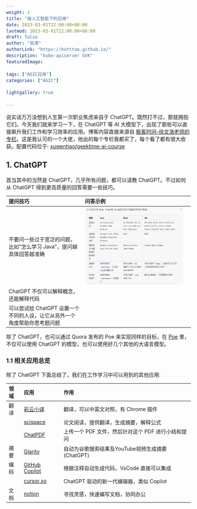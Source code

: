 ```yaml
---
weight: 1
title: "强人工智能下的应用"
date: 2023-03-01T22:00:00+08:00
lastmod: 2023-03-01T22:00:00+08:00
draft: false
author: "宋涛"
authorLink: "https://hotttao.github.io/"
description: "kube-apiserver GVK"
featuredImage: 

tags: ["AGIC应用"]
categories: ["AGIC"]

lightgallery: true

---
```


说实话万万没想到人生第一次职业焦虑来自于 ChatGPT。既然打不过，那就拥抱它们。今天我们就来学习一下，在 ChatGPT 等 AI 大模型下，出现了那些可以直接飙升我们工作和学习效率的应用。博客内容直接来源自 [极客时间-徐文浩老师的专栏](https://time.geekbang.org/column/intro/100541001)。这是我认可的一个大佬，他出的每个专栏我都买了，每个看了都有很大收获。配置代码位于: [xuwenhao/geektime-ai-course](git@github.com:xuwenhao/geektime-ai-course.git)

## 1. ChatGPT
首当其中的当然是 ChatGPT，几乎所有问题，都可以请教 ChatGPT。不过如何从 ChatGPT 得到更高质量的回答需要一些技巧。

|提问技巧|问答示例||
|:---|:---|:---|
|不要问一些过于宽泛的问题，比如“怎么学习 Java”，提问越具体回答越准确|![ChatGPT 提问技巧](/images/agi/application/chatgpt1.png)||
|ChatGPT 不仅可以解释概念，还能解释代码|||
|可以尝试给 ChatGPT 设置一个不同的人设，让它从另外一个角度帮助你思考题问题||

除了 ChatGPT，也可以通过 Quora 发布的 Poe 来实现同样的目标，在 [Poe](https://poe.com/) 里，不仅可以使用 ChatGPT 的模型，也可以使用好几个其他的大语言模型。

### 1.1 相关应用总览
除了 ChatGPT 下面总结了，我们在工作学习中可以用到的其他应用:

|领域|应用|作用|
|:---|:---|:---|
|翻译|[彩云小译](https://fanyi.caiyunapp.com/#/)|翻译，可以中英文对照，有 Chrome 插件|
||[scispace](https://typeset.io/)|论文阅读，提供翻译，生成摘要，解释公式|
||[ChatPDF](https://www.chatpdf.com/)|上传一个 PDF 文件，然后针对这个 PDF 进行小结和提问|
|摘要|[Glarity](https://chrome.google.com/webstore/detail/glarity-summary-for-googl/cmnlolelipjlhfkhpohphpedmkfbobjc/related)|自动为谷歌搜索结果及YouTube视频生成摘要 (ChatGPT)|
|编码|[GitHub Copilot](https://github.com/features/copilot)|根据注释自动生成代码，VsCode 直接可以集成|
||[cursor.so](https://www.cursor.so/)|ChatGPT 驱动的新一代编辑器，类似 Copilot|
|文档|[notion](https://www.notion.so/product/ai)|寻找灵感，快速编写文档，协同办公|

